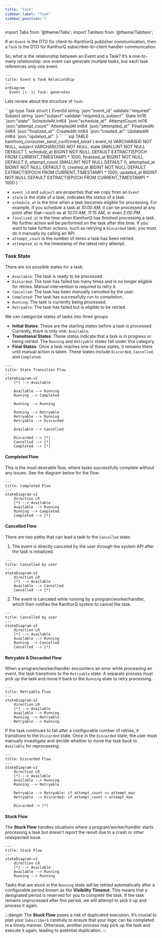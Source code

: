 ```yaml
---
title: "Task"
sidebar_label: "Task"
sidebar_position: 5
---
```


import Tabs from '@theme/Tabs';
import TabItem from '@theme/TabItem';

If an `Event` is the DTO for client-to-KanthorQ publisher communication, then a `Task` is the DTO for KanthorQ subscriber-to-client handler communication.

So, what is the relationship between an Event and a Task? It’s a one-to-many relationship: one event can generate multiple tasks, but each task references only one event.

```mermaid
---
title: Event & Task RelationShip
---
erDiagram
  Event ||--}| Task: generates
```

Lets review about the structure of `Task`:

<Tabs>
  <TabItem value="go" label="Go" default>
    ```go
    type Task struct {
      EventId      string `json:"event_id" validate:"required"`
      Subject      string `json:"subject" validate:"required,is_subject"`
      State        int16  `json:"state"`
      ScheduleAt   int64  `json:"schedule_at"`
      AttemptCount int16  `json:"attempt_count"`
      AttemptedAt  int64  `json:"attempted_at"`
      FinalizedAt  int64  `json:"finalized_at"`
      CreatedAt    int64  `json:"created_at"`
      UpdatedAt    int64  `json:"updated_at"`
    }
    ```
  </TabItem>
  <TabItem value="postgresql" label="PostgreSQL">
    ```sql
    TABLE kanthorq_consumer_send_confirmed_email (
      event_id VARCHAR(64) NOT NULL,
      subject VARCHAR(256) NOT NULL,
      state SMALLINT NOT NULL DEFAULT 1,
      schedule_at BIGINT NOT NULL DEFAULT EXTRACT(EPOCH FROM CURRENT_TIMESTAMP) * 1000,
      finalized_at BIGINT NOT NULL DEFAULT 0,
      attempt_count SMALLINT NOT NULL DEFAULT 0,
      attempted_at BIGINT NOT NULL DEFAULT 0,
      created_at BIGINT NOT NULL DEFAULT EXTRACT(EPOCH FROM CURRENT_TIMESTAMP) * 1000,
      updated_at BIGINT NOT NULL DEFAULT EXTRACT(EPOCH FROM CURRENT_TIMESTAMP) * 1000
    )
    ```
  </TabItem>
</Tabs>

- `event_id` and `subject` are properties that we copy from an `Event`
- `state` is the state of a task, indicates the status of a task.
- `schedule_at` is the time when a task becomes eligible for processing. For example, if you schedule a task at _10:00 AM_, it can be processed at any point after that—such as at _10:01 AM_, _11:15 AM_, or even _2:00 PM_.
- `finalized_at` is the time when KanthorQ has finished processing a task. No further action will be performed on the task after this time. If you want to take further actions, such as retrying a `Discarded` task, you must do it manually by calling an API.
- `attempt_count` is the number of times a task has been retried.
- `attempted_at` is the timestamp of the latest retry attempt.

### Task State

There are six possible states for a task:

- `Available`: The task is ready to be processed.
- `Discarded`: The task has failed too many times and is no longer eligible for retries. Manual intervention is required to retry it.
- `Cancelled`: The task has been manually canceled by the user.
- `Completed`: The task has successfully run to completion.
- `Running`: The task is currently being processed.
- `Retryable`: The task has failed but is eligible to be retried.

We can categorize states of tasks into three groups

- **Initial States**: These are the starting states before a task is processed. Currently, there is only one: `Available`.
- **Transitional States**: These states indicate that a task is in progress or being retried. The `Running` and `Retryable` states fall under this category.
- **Final States**: Once a task reaches one of these states, it remains there until manual action is taken. These states include `Discarded`, `Cancelled`, and `Completed`.

```mermaid
---
title: State Transition Flow
---
stateDiagram-v2
    [*] --> Available

    Available --> Running
    Running --> Completed

    Running --> Running

    Running --> Retryable
    Retryable --> Running
    Retryable --> Discarded

    Available --> Cancelled

    Discarded --> [*]
    Cancelled --> [*]
    Completed --> [*]
```

#### Completed Flow

This is the most desirable flow, where tasks successfully complete without any issues. See the diagram below for the flow:

```mermaid
---
title: Completed Flow
---
stateDiagram-v2
    direction LR
    [*] --> Available
    Available --> Running
    Running --> Completed
    Completed --> [*]
```

#### Cancelled Flow

There are two paths that can lead a task to the `Cancelled` state:

1. The event is directly canceled by the user through the system API after the task is initialized.

```mermaid
---
title: Cancelled by user
---
stateDiagram-v2
    direction LR
    [*] --> Available
    Available --> Cancelled
    Cancelled --> [*]
```

2. The event is canceled while running by a program/worker/handler, which then notifies the KanthorQ system to cancel the task.

```mermaid
---
title: Cancelled by user
---
stateDiagram-v2
    direction LR
    [*] --> Available
    Available --> Running
    Running --> Cancelled
    Cancelled --> [*]
```

#### Retryable & Discarded Flow

When a program/worker/handler encounters an error while processing an event, the task transitions to the `Retryable` state. A separate process must pick up the task and move it back to the `Running` state to retry processing.

```mermaid
---
title: Retryable Flow
---
stateDiagram-v2
    direction LR
    [*] --> Available
    Available --> Running
    Running --> Retryable
    Retryable --> Running
```

If the task continues to fail after a configurable number of retries, it transitions to the `Discarded` state. Once in the `Discarded` state, the user must manually investigate and decide whether to move the task back to `Available` for reprocessing.

```mermaid
---
title: Discarded Flow
---
stateDiagram-v2
    direction LR
    [*] --> Available
    Available --> Running
    Running --> Retryable

    Retryable --> Retryable: if attempt_count <= attempt_max
    Retryable --> Discarded: if attempt_count > attempt_max

    Discarded--> [*]
```

#### Stuck Flow

The **Stuck Flow** handles situations where a program/worker/handler starts processing a task but doesn’t report the result due to a crash or other unexpected issue.

```mermaid
---
title: Stuck Flow
---
stateDiagram-v2
    direction LR
    [*] --> Available
    Available --> Running
    Running --> Running
```

Tasks that are stuck in the `Running` state will be retried automatically after a configurable period known as the **Visibility Timeout**. This means that a designated period is reserved for you to complete the task. If the task remains unprocessed after this period, we will attempt to pick it up and process it again.

:::danger
The **Stuck Flow** poses a risk of duplicated execution. It’s crucial to plan your `Subscriber`s carefully to ensure that your logic can be completed in a timely manner. Otherwise, another process may pick up the task and execute it again, leading to potential duplication.
:::
